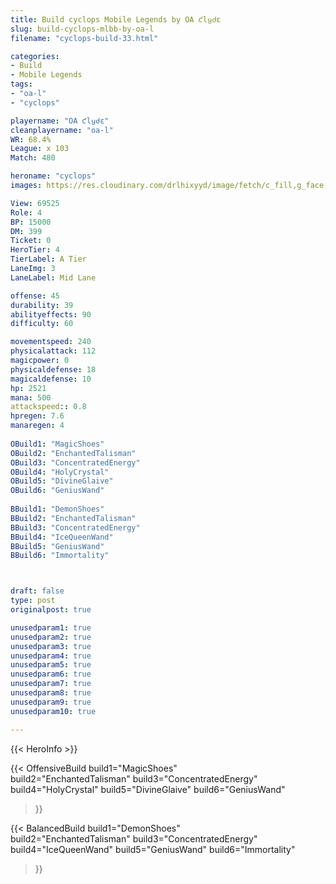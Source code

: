 ```yaml
---
title: Build cyclops Mobile Legends by OA ƈlყძε
slug: build-cyclops-mlbb-by-oa-l
filename: "cyclops-build-33.html"

categories: 
- Build 
- Mobile Legends
tags: 
- "oa-l"
- "cyclops"

playername: "OA ƈlყძε"
cleanplayername: "oa-l"
WR: 68.4%
League: x 103
Match: 480 

heroname: "cyclops"
images: https://res.cloudinary.com/drlhixyyd/image/fetch/c_fill,g_face,f_auto/https://cdn2-build.mobagenie.my.id/p/images/banner/full/cyclops.jpg

View: 69525 
Role: 4 
BP: 15000
DM: 399 
Ticket: 0 
HeroTier: 4 
TierLabel: A Tier 
LaneImg: 3
LaneLabel: Mid Lane

offense: 45 
durability: 39 
abilityeffects: 90 
difficulty: 60 

movementspeed: 240
physicalattack: 112
magicpower: 0
physicaldefense: 18
magicaldefense: 10
hp: 2521
mana: 500
attackspeed:: 0.8
hpregen: 7.6
manaregen: 4
 
OBuild1: "MagicShoes"  
OBuild2: "EnchantedTalisman" 
OBuild3: "ConcentratedEnergy" 
OBuild4: "HolyCrystal" 
OBuild5: "DivineGlaive" 
OBuild6: "GeniusWand" 
 
BBuild1: "DemonShoes"  
BBuild2: "EnchantedTalisman" 
BBuild3: "ConcentratedEnergy" 
BBuild4: "IceQueenWand" 
BBuild5: "GeniusWand" 
BBuild6: "Immortality"



draft: false
type: post
originalpost: true

unusedparam1: true
unusedparam2: true
unusedparam3: true
unusedparam4: true
unusedparam5: true
unusedparam6: true
unusedparam7: true
unusedparam8: true
unusedparam9: true
unusedparam10: true

---
```


{{< HeroInfo >}} 

{{< OffensiveBuild 
build1="MagicShoes"  
build2="EnchantedTalisman" 
build3="ConcentratedEnergy" 
build4="HolyCrystal" 
build5="DivineGlaive" 
build6="GeniusWand" 
 >}} 

{{< BalancedBuild 
build1="DemonShoes"  
build2="EnchantedTalisman" 
build3="ConcentratedEnergy" 
build4="IceQueenWand" 
build5="GeniusWand" 
build6="Immortality" 
 >}}

